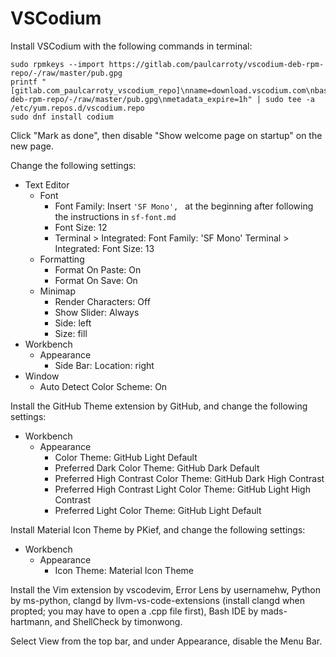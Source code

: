 # VSCodium

Install VSCodium with the following commands in terminal:

```
sudo rpmkeys --import https://gitlab.com/paulcarroty/vscodium-deb-rpm-repo/-/raw/master/pub.gpg
printf "[gitlab.com_paulcarroty_vscodium_repo]\nname=download.vscodium.com\nbaseurl=https://download.vscodium.com/rpms/\nenabled=1\ngpgcheck=1\nrepo_gpgcheck=1\ngpgkey=https://gitlab.com/paulcarroty/vscodium-deb-rpm-repo/-/raw/master/pub.gpg\nmetadata_expire=1h" | sudo tee -a /etc/yum.repos.d/vscodium.repo
sudo dnf install codium
```

Click "Mark as done", then disable "Show welcome page on startup" on the new page.

Change the following settings:

- Text Editor
  - Font
    - Font Family: Insert `'SF Mono', ` at the beginning after following the instructions in `sf-font.md`
    - Font Size: 12
    - Terminal > Integrated: Font Family: 'SF Mono'
     Terminal > Integrated: Font Size: 13
  - Formatting
    - Format On Paste: On
    - Format On Save: On
  - Minimap
    - Render Characters: Off
    - Show Slider: Always
    - Side: left
    - Size: fill
- Workbench
  - Appearance
    - Side Bar: Location: right
- Window
  - Auto Detect Color Scheme: On

Install the GitHub Theme extension by GitHub, and change the following settings:

- Workbench
  - Appearance
    - Color Theme: GitHub Light Default
    - Preferred Dark Color Theme: GitHub Dark Default
    - Preferred High Contrast Color Theme: GitHub Dark High Contrast
    - Preferred High Contrast Light Color Theme: GitHub Light High Contrast
    - Preferred Light Color Theme: GitHub Light Default

Install Material Icon Theme by PKief, and change the following settings:

- Workbench
  - Appearance
    - Icon Theme: Material Icon Theme

Install the Vim extension by vscodevim, Error Lens by usernamehw, Python by ms-python, clangd by llvm-vs-code-extensions (install clangd when propted; you may have to open a .cpp file first), Bash IDE by mads-hartmann, and ShellCheck by timonwong.

Select View from the top bar, and under Appearance, disable the Menu Bar.
